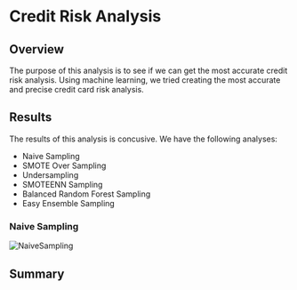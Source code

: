 # Credit Risk Analysis
## Overview
The purpose of this analysis is to see if we can get the most accurate credit risk analysis. Using machine learning, we tried creating the most accurate and precise credit card risk analysis.
## Results
The results of this analysis is concusive. We have the following analyses:
- Naive Sampling
- SMOTE Over Sampling
- Undersampling
- SMOTEENN Sampling
- Balanced Random Forest Sampling
- Easy Ensemble Sampling

### Naive Sampling
![NaiveSampling](../Resources/NaiveSampling.png)
## Summary
